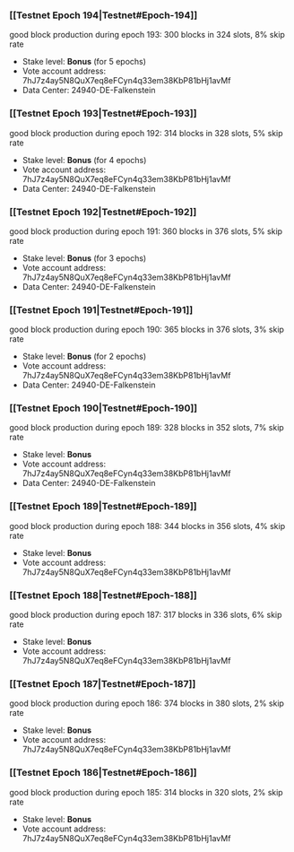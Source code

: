 ### [[Testnet Epoch 194|Testnet#Epoch-194]]
good block production during epoch 193: 300 blocks in 324 slots, 8% skip rate
* Stake level: **Bonus** (for 5 epochs)
* Vote account address: 7hJ7z4ay5N8QuX7eq8eFCyn4q33em38KbP81bHj1avMf
* Data Center: 24940-DE-Falkenstein
### [[Testnet Epoch 193|Testnet#Epoch-193]]
good block production during epoch 192: 314 blocks in 328 slots, 5% skip rate
* Stake level: **Bonus** (for 4 epochs)
* Vote account address: 7hJ7z4ay5N8QuX7eq8eFCyn4q33em38KbP81bHj1avMf
* Data Center: 24940-DE-Falkenstein
### [[Testnet Epoch 192|Testnet#Epoch-192]]
good block production during epoch 191: 360 blocks in 376 slots, 5% skip rate
* Stake level: **Bonus** (for 3 epochs)
* Vote account address: 7hJ7z4ay5N8QuX7eq8eFCyn4q33em38KbP81bHj1avMf
* Data Center: 24940-DE-Falkenstein
### [[Testnet Epoch 191|Testnet#Epoch-191]]
good block production during epoch 190: 365 blocks in 376 slots, 3% skip rate
* Stake level: **Bonus** (for 2 epochs)
* Vote account address: 7hJ7z4ay5N8QuX7eq8eFCyn4q33em38KbP81bHj1avMf
* Data Center: 24940-DE-Falkenstein
### [[Testnet Epoch 190|Testnet#Epoch-190]]
good block production during epoch 189: 328 blocks in 352 slots, 7% skip rate
* Stake level: **Bonus**
* Vote account address: 7hJ7z4ay5N8QuX7eq8eFCyn4q33em38KbP81bHj1avMf
* Data Center: 24940-DE-Falkenstein
### [[Testnet Epoch 189|Testnet#Epoch-189]]
good block production during epoch 188: 344 blocks in 356 slots, 4% skip rate
* Stake level: **Bonus**
* Vote account address: 7hJ7z4ay5N8QuX7eq8eFCyn4q33em38KbP81bHj1avMf
### [[Testnet Epoch 188|Testnet#Epoch-188]]
good block production during epoch 187: 317 blocks in 336 slots, 6% skip rate
* Stake level: **Bonus**
* Vote account address: 7hJ7z4ay5N8QuX7eq8eFCyn4q33em38KbP81bHj1avMf
### [[Testnet Epoch 187|Testnet#Epoch-187]]
good block production during epoch 186: 374 blocks in 380 slots, 2% skip rate
* Stake level: **Bonus**
* Vote account address: 7hJ7z4ay5N8QuX7eq8eFCyn4q33em38KbP81bHj1avMf
### [[Testnet Epoch 186|Testnet#Epoch-186]]
good block production during epoch 185: 314 blocks in 320 slots, 2% skip rate
* Stake level: **Bonus**
* Vote account address: 7hJ7z4ay5N8QuX7eq8eFCyn4q33em38KbP81bHj1avMf